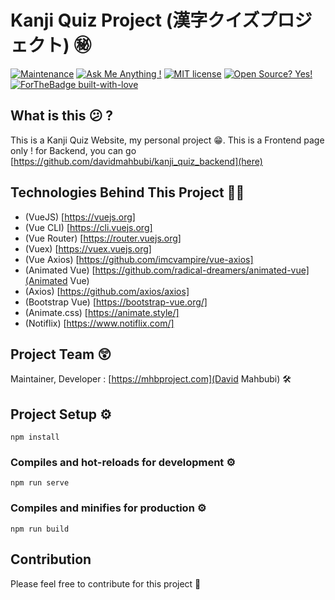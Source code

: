 # Kanji Quiz Project (漢字クイズプロジェクト) ㊙
[![Maintenance](https://img.shields.io/badge/Maintained%3F-yes-green.svg)](https://github.com/davidmahbubi/kanji_quiz_frontend/graphs/commit-activity)
[![Ask Me Anything !](https://img.shields.io/badge/Ask%20me-anything-1abc9c.svg)](https://github.com/davidmahbubi/kanji_quiz_frontend)
[![MIT license](https://img.shields.io/badge/License-MIT-blue.svg)](https://lbesson.mit-license.org/)
[![Open Source? Yes!](https://badgen.net/badge/Open%20Source%20%3F/Yes%21/blue?icon=github)](https://github.com/davidmahbubi/kanji_quiz_frontend)
[![ForTheBadge built-with-love](http://ForTheBadge.com/images/badges/built-with-love.svg)](https://github.com/davidmahbubi/kanji_quiz_frontend)

## What is this 😕 ?

This is a Kanji Quiz Website, my personal project 😁. This is a Frontend page only ! for Backend, you can go [https://github.com/davidmahbubi/kanji_quiz_backend](here)

## Technologies Behind This Project 👨‍💻
* (VueJS) [https://vuejs.org]
 * (Vue CLI) [https://cli.vuejs.org]
 * (Vue Router) [https://router.vuejs.org]
 * (Vuex) [https://vuex.vuejs.org]
 * (Vue Axios) [https://github.com/imcvampire/vue-axios]
 * (Animated Vue) [https://github.com/radical-dreamers/animated-vue](Animated Vue)
* (Axios) [https://github.com/axios/axios]
* (Bootstrap Vue) [https://bootstrap-vue.org/]
* (Animate.css) [https://animate.style/]
* (Notiflix) [https://www.notiflix.com/]

## Project Team 😲
Maintainer, Developer : [https://mhbproject.com](David Mahbubi) 🛠

## Project Setup ⚙
```
npm install
```

### Compiles and hot-reloads for development ⚙
```
npm run serve
```

### Compiles and minifies for production ⚙
```
npm run build
```

## Contribution 
Please feel free to contribute for this project 💖
